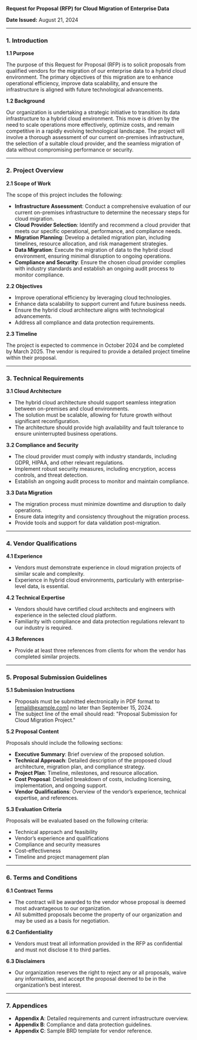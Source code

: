 ﻿**Request for Proposal (RFP) for Cloud Migration of Enterprise Data**

**Date Issued:** August 21, 2024

---

### 1. **Introduction**

**1.1 Purpose**

The purpose of this Request for Proposal (RFP) is to solicit proposals from qualified vendors for the migration of our enterprise data to a hybrid cloud environment. The primary objectives of this migration are to enhance operational efficiency, improve data scalability, and ensure the infrastructure is aligned with future technological advancements.

**1.2 Background**

Our organization is undertaking a strategic initiative to transition its data infrastructure to a hybrid cloud environment. This move is driven by the need to scale operations more effectively, optimize costs, and remain competitive in a rapidly evolving technological landscape. The project will involve a thorough assessment of our current on-premises infrastructure, the selection of a suitable cloud provider, and the seamless migration of data without compromising performance or security.

---

### 2. **Project Overview**

**2.1 Scope of Work**

The scope of this project includes the following:

- **Infrastructure Assessment**: Conduct a comprehensive evaluation of our current on-premises infrastructure to determine the necessary steps for cloud migration.
- **Cloud Provider Selection**: Identify and recommend a cloud provider that meets our specific operational, performance, and compliance needs.
- **Migration Planning**: Develop a detailed migration plan, including timelines, resource allocation, and risk management strategies.
- **Data Migration**: Execute the migration of data to the hybrid cloud environment, ensuring minimal disruption to ongoing operations.
- **Compliance and Security**: Ensure the chosen cloud provider complies with industry standards and establish an ongoing audit process to monitor compliance.

**2.2 Objectives**

- Improve operational efficiency by leveraging cloud technologies.
- Enhance data scalability to support current and future business needs.
- Ensure the hybrid cloud architecture aligns with technological advancements.
- Address all compliance and data protection requirements.

**2.3 Timeline**

The project is expected to commence in October 2024 and be completed by March 2025. The vendor is required to provide a detailed project timeline within their proposal.

---

### 3. **Technical Requirements**

**3.1 Cloud Architecture**

- The hybrid cloud architecture should support seamless integration between on-premises and cloud environments.
- The solution must be scalable, allowing for future growth without significant reconfiguration.
- The architecture should provide high availability and fault tolerance to ensure uninterrupted business operations.

**3.2 Compliance and Security**

- The cloud provider must comply with industry standards, including GDPR, HIPAA, and other relevant regulations.
- Implement robust security measures, including encryption, access controls, and threat detection.
- Establish an ongoing audit process to monitor and maintain compliance.

**3.3 Data Migration**

- The migration process must minimize downtime and disruption to daily operations.
- Ensure data integrity and consistency throughout the migration process.
- Provide tools and support for data validation post-migration.

---

### 4. **Vendor Qualifications**

**4.1 Experience**

- Vendors must demonstrate experience in cloud migration projects of similar scale and complexity.
- Experience in hybrid cloud environments, particularly with enterprise-level data, is essential.

**4.2 Technical Expertise**

- Vendors should have certified cloud architects and engineers with experience in the selected cloud platform.
- Familiarity with compliance and data protection regulations relevant to our industry is required.

**4.3 References**

- Provide at least three references from clients for whom the vendor has completed similar projects.

---

### 5. **Proposal Submission Guidelines**

**5.1 Submission Instructions**

- Proposals must be submitted electronically in PDF format to [email@example.com] no later than September 15, 2024.
- The subject line of the email should read: "Proposal Submission for Cloud Migration Project."

**5.2 Proposal Content**

Proposals should include the following sections:

- **Executive Summary**: Brief overview of the proposed solution.
- **Technical Approach**: Detailed description of the proposed cloud architecture, migration plan, and compliance strategy.
- **Project Plan**: Timeline, milestones, and resource allocation.
- **Cost Proposal**: Detailed breakdown of costs, including licensing, implementation, and ongoing support.
- **Vendor Qualifications**: Overview of the vendor’s experience, technical expertise, and references.

**5.3 Evaluation Criteria**

Proposals will be evaluated based on the following criteria:

- Technical approach and feasibility
- Vendor’s experience and qualifications
- Compliance and security measures
- Cost-effectiveness
- Timeline and project management plan

---

### 6. **Terms and Conditions**

**6.1 Contract Terms**

- The contract will be awarded to the vendor whose proposal is deemed most advantageous to our organization.
- All submitted proposals become the property of our organization and may be used as a basis for negotiation.

**6.2 Confidentiality**

- Vendors must treat all information provided in the RFP as confidential and must not disclose it to third parties.

**6.3 Disclaimers**

- Our organization reserves the right to reject any or all proposals, waive any informalities, and accept the proposal deemed to be in the organization’s best interest.

---

### 7. **Appendices**

- **Appendix A**: Detailed requirements and current infrastructure overview.
- **Appendix B**: Compliance and data protection guidelines.
- **Appendix C**: Sample BRD template for vendor reference.


